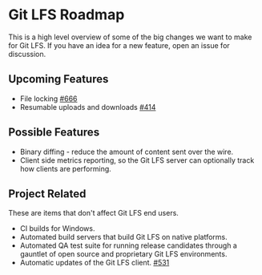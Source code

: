 # Git LFS Roadmap

This is a high level overview of some of the big changes we want to make for
Git LFS. If you have an idea for a new feature, open an issue for discussion.

## Upcoming Features

* File locking [#666](https://github.com/github/git-lfs/pull/666)
* Resumable uploads and downloads [#414](https://github.com/github/git-lfs/issues/414)

## Possible Features

* Binary diffing - reduce the amount of content sent over the wire.
* Client side metrics reporting, so the Git LFS server can optionally track
how clients are performing.

## Project Related

These are items that don't affect Git LFS end users.

* CI builds for Windows.
* Automated build servers that build Git LFS on native platforms.
* Automated QA test suite for running release candidates through a gauntlet of
open source and proprietary Git LFS environments.
* Automatic updates of the Git LFS client. [#531](https://github.com/github/git-lfs/issues/531)
